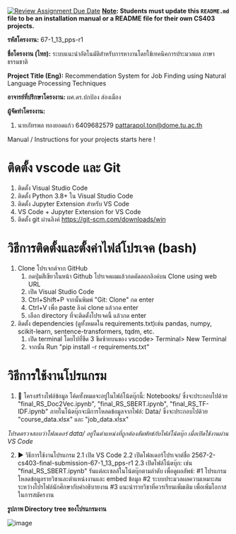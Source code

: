 [![Review Assignment Due Date](https://classroom.github.com/assets/deadline-readme-button-22041afd0340ce965d47ae6ef1cefeee28c7c493a6346c4f15d667ab976d596c.svg)](https://classroom.github.com/a/w8H8oomW)
**<ins>Note</ins>: Students must update this `README.md` file to be an installation manual or a README file for their own CS403 projects.**

**รหัสโครงงาน:** 67-1_13_pps-r1

**ชื่อโครงงาน (ไทย):** ระบบแนะนำอัตโนมัติสำหรับการหางานโดยใช้เทคนิคการประมวลผล
 ภาษาธรรมชาติ 

**Project Title (Eng):** Recommendation System for Job Finding using Natural Language 
Processing Techniques

**อาจารย์ที่ปรึกษาโครงงาน:** ผศ.ดร.ปกป้อง ส่องเมือง

**ผู้จัดทำโครงงาน:**
1. นายภัทรพล ทองยอดแก้ว  6409682579  pattarapol.ton@dome.tu.ac.th
   
Manual / Instructions for your projects starts here !
#  ติดตั้ง vscode และ Git
   1. ติดตั้ง Visual Studio Code
   2. ติดตั้ง Python 3.8+ ใน Visual Studio Code
   3. ติดตั้ง Jupyter Extension สำหรับ VS Code
   4. VS Code + Jupyter Extension for VS Code
   5. ติดตั้ง git ผ่านลิงค์ https://git-scm.com/downloads/win
#  วิธีการติดตั้งและตั้งค่าไฟล์โปรเจค (bash)
1. Clone โปรเจกต์จาก GitHub
   1. กดปุ่มสีเขียวในหน้า Github โปรเจคผมแล้วกดคัดลอกลิงค์บน Clone using web URL
   2. เปิด Visual Studio Code
   3. Ctrl+Shift+P จากนั้นพิมพ์ "Git: Clone" กด enter
   4. Ctrl+V เพื่อ paste ลิงค์ clone แล้วกด enter
   5. เลือก directory ที่จะติดตั้งโปรเจคนี้ แล้วกด enter
2. ติดตั้ง dependencies (ดูทั้งหมดใน requirements.txt)เช่น pandas, numpy, scikit-learn, sentence-transformers, tqdm, etc.
   1. เปิด terminal โดยไปที่ขีด 3 ขีดซ้ายบนของ vscode> Terminal> New Terminal
   2. จากนั้น Run "pip install -r requirements.txt"
 
# วิธีการใช้งานโปรแกรม
1. 📁 โครงสร้างไฟล์ข้อมูล
โค้ดทั้งหมดจะอยู่ในไฟล์โน้ตบุ๊กนี้: Notebooks/ ซึ่งจะประกอบไปด้วย "final_RS_Doc2Vec.ipynb", "final_RS_SBERT.ipynb", "final_RS_TF-IDF.ipynb"
ภายในโน้ตบุ๊กจะมีการโหลดข้อมูลจากไฟล์: Data/ ซึ่งจะประกอบไปด้วย "course_data.xlsx" และ "job_data.xlsx"

*โปรดตรวจสอบว่าโฟลเดอร์ data/ อยู่ในตำแหน่งที่ถูกต้องสัมพัทธ์กับไฟล์โน้ตบุ๊ก เมื่อเปิดใช้งานผ่าน VS Code*

2. ▶️ วิธีการใช้งานโปรแกรม
2.1 เปิด VS Code
2.2 เปิดโฟลเดอร์โปรเจกต์ชื่อ 2567-2-cs403-final-submission-67-1_13_pps-r1
2.3 เปิดไฟล์โน้ตบุ๊ก: เช่น "final_RS_SBERT.ipynb"
   รันแต่ละเซลล์ในโน้ตบุ๊กตามลำดับ เพื่อดูผลลัพธ์:
   #1 โปรแกรมโหลดข้อมูลรายวิชาและตำแหน่งงานและ embed ข้อมูล
   #2 ระบบประมวลผลความเหมาะสมระหว่างโปรไฟล์นักศึกษากับคำอธิบายงาน
   #3 แนะนำรายวิชาที่ควรเรียนเพิ่มเติม เพื่อเพิ่มโอกาสในการสมัครงาน

**รูปภาพ Directory tree ของโปรแกรมงาน**

![image](https://github.com/user-attachments/assets/451d3047-07fa-4e3b-85df-bf521aa3143e)

